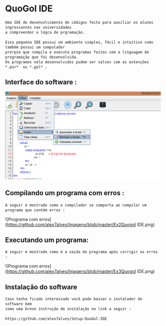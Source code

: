 # QuoGol IDE

	Uma IDE de desenvolvimento de códigos feito para auxiliar os alunos ingressantes nas universidades
	a compreender a lógca de prgramação.
	
	Essa pequena IDE possui um ambiente simples, fácil e intuitivo como também possui um compulador
	prórpio que compila e executa programas feitos com a linguagem de programação que foi desenvolvida. 
    Os programas nela desenvolvidos podem ser salvos com as extenções *.por*  ou *.gol* .
	

## Interface do software :


![Interface do programa](https://github.com/alex7alves/Imagens/blob/master/Exemplo1Quogol%20IDE.png)



## Compilando um programa com erros :
	
	A seguir é mostrado como o compilador se comporta ao compilar um programa que contém erros :
	
	
![Programa com erros](https://github.com/alex7alves/Imagens/blob/master/Ex2Quogol IDE.png)
	
	
## Executando um programa:
	
	A seguir é mostrado como é a saida do programa após corrigir os erros :
	
	
![Programa com erros](https://github.com/alex7alves/Imagens/blob/master/Ex3Quogol IDE.png)
	
	
## Instalação do software

	Caso tenha ficado interessado você pode baixar o instalador do software bem
    como uma breve instrução de instalação no link a seguir :
	
	https://github.com/alex7alves/Setup-QuoGol-IDE
